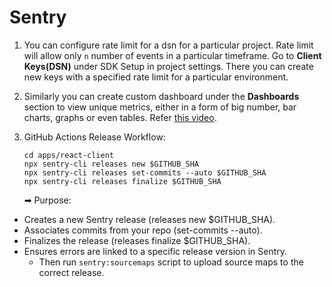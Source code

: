 # Sentry

1.  You can configure rate limit for a dsn for a particular project. Rate limit will allow only `n` number of events in a particular timeframe. Go to **Client Keys(DSN)** under SDK Setup in project settings. There you can create new keys with a specified rate limit for a particular environment.

2.  Similarly you can create custom dashboard under the **Dashboards** section to view unique metrics, either in a form of big number, bar charts, graphs or even tables. Refer [this video](https://www.youtube.com/watch?v=4qY6iaJ0ZEI&list=PLOwEowqdeNMr7wwxSeUChfvxkcvOD4PhW&index=13).

3.  GitHub Actions Release Workflow:

    ```
    cd apps/react-client
    npx sentry-cli releases new $GITHUB_SHA
    npx sentry-cli releases set-commits --auto $GITHUB_SHA
    npx sentry-cli releases finalize $GITHUB_SHA
    ```

	➡ Purpose:
  - Creates a new Sentry release (releases new $GITHUB_SHA).
  - Associates commits from your repo (set-commits --auto).
  - Finalizes the release (releases finalize $GITHUB_SHA).
  - Ensures errors are linked to a specific release version in Sentry.
	- Then run `sentry:sourcemaps` script to upload source maps to the correct release.
